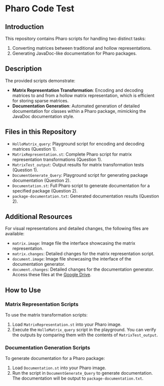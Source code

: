 
# Pharo Code Test

## Introduction
This repository contains Pharo scripts for handling two distinct tasks:
1. Converting matrices between traditional and hollow representations.
2. Generating JavaDoc-like documentation for Pharo packages.

## Description
The provided scripts demonstrate:
- **Matrix Representation Transformation**: Encoding and decoding matrices to and from a hollow matrix representation, which is efficient for storing sparse matrices.
- **Documentation Generation**: Automated generation of detailed documentation for classes within a Pharo package, mimicking the JavaDoc documentation style.

## Files in this Repository
- `HolloMatrix_query`: Playground script for encoding and decoding matrices (Question 1).
- `MatrixRepresentation.st`: Complete Pharo script for matrix representation transformations (Question 1).
- `MatrixTest_output`: Output results for matrix transformation tests (Question 1).
- `DocumentGenerate_Query`: Playground script for generating package documentation (Question 2).
- `Documentation.st`: Full Pharo script to generate documentation for a specified package (Question 2).
- `package-documentation.txt`: Generated documentation results (Question 2).

## Additional Resources
For visual representations and detailed changes, the following files are available:
- `matrix.image`: Image file  the interface showcasing the matrix representation.
- `matrix.changes`: Detailed changes for the matrix representation script.
- `document.image`: Image file showcasing the interface of the documentation generator.
- `document.changes`: Detailed changes for the documentation generator.
Access these files at the [Google Drive](https://drive.google.com/drive/folders/1XnviaUGmzZ3gBhoTnXEEK_jiiwVvR_Fn?usp=drive_link).

## How to Use
### Matrix Representation Scripts
To use the matrix transformation scripts:
1. Load `MatrixRepresentation.st` into your Pharo image.
2. Execute the `HolloMatrix_query` script in the playground. You can verify the outputs by comparing them with the contents of `MatrixTest_output`.

### Documentation Generation Scripts
To generate documentation for a Pharo package:
1. Load `Documentation.st` into your Pharo image.
2. Run the script in `DocumentGenerate_Query` to generate documentation. The documentation will be output to `package-documentation.txt`.


